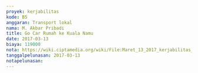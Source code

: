 ```yaml
---
proyek: kerjabilitas
kode: B5
anggaran: Transport lokal
nama: M. Akbar Pribadi
title: Go Car Rumah ke Kuala Namu
date: 2017-03-13
biaya: 119000
nota: https://wiki.ciptamedia.org/wiki/File:Maret_13_2017_kerjabilitas_B5_gocar_akbar.png
tanggalpelunasan: 2017-03-13
notapelunasan:
---
```


